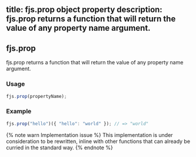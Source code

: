 title: fjs.prop object property
description: fjs.prop returns a function that will return the value of any property name argument.
---

## fjs.prop

fjs.prop returns a function that will return the value of any property name argument.

### Usage

```js
fjs.prop(propertyName);
```

### Example

```js
fjs.prop("hello")({ "hello": "world" }); // => "world"
```

{% note warn Implementation issue %}
This implementation is under consideration to be rewritten, inline with other functions that can already be curried in the standard way.
{% endnote %}
